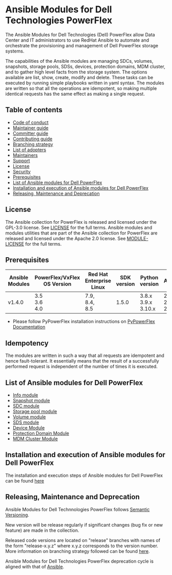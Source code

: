 # Ansible Modules for Dell Technologies PowerFlex

The Ansible Modules for Dell Technologies (Dell) PowerFlex allow Data Center and IT administrators to use RedHat Ansible to automate and orchestrate the provisioning and management of Dell PowerFlex storage systems.

The capabilities of the Ansible modules are managing SDCs, volumes, snapshots, storage pools, SDSs, devices, protection domains, MDM cluster, and to gather high level facts from the storage system. The options available are list, show, create, modify and delete. These tasks can be executed by running simple playbooks written in yaml syntax. The modules are written so that all the operations are idempotent, so making multiple identical requests has the same effect as making a single request.

## Table of contents

* [Code of conduct](https://github.com/dell/ansible-powerflex/blob/1.4.0/docs/CODE_OF_CONDUCT.md)
* [Maintainer guide](https://github.com/dell/ansible-powerflex/blob/1.4.0/docs/MAINTAINER_GUIDE.md)
* [Committer guide](https://github.com/dell/ansible-powerflex/blob/1.4.0/docs/COMMITTER_GUIDE.md)
* [Contributing guide](https://github.com/dell/ansible-powerflex/blob/1.4.0/docs/CONTRIBUTING.md)
* [Branching strategy](https://github.com/dell/ansible-powerflex/blob/1.4.0/docs/BRANCHING.md)
* [List of adopters](https://github.com/dell/ansible-powerflex/blob/1.4.0/docs/ADOPTERS.md)
* [Maintainers](https://github.com/dell/ansible-powerflex/blob/1.4.0/docs/MAINTAINERS.md)
* [Support](https://github.com/dell/ansible-powerflex/blob/1.4.0/docs/SUPPORT.md)
* [License](#license)
* [Security](https://github.com/dell/ansible-powerflex/blob/1.4.0/docs/SECURITY.md)
* [Prerequisites](#prerequisites)
* [List of Ansible modules for Dell PowerFlex](#list-of-ansible-modules-for-dell-powerflex)
* [Installation and execution of Ansible modules for Dell PowerFlex](#installation-and-execution-of-ansible-modules-for-dell-powerflex)
* [Releasing, Maintenance and Deprecation](#releasing-maintenance-and-deprecation)

## License
The Ansible collection for PowerFlex is released and licensed under the GPL-3.0 license. See [LICENSE](https://github.com/dell/ansible-powerflex/blob/1.4.0/LICENSE) for the full terms. Ansible modules and modules utilities that are part of the Ansible collection for PowerFlex are released and licensed under the Apache 2.0 license. See [MODULE-LICENSE](https://github.com/dell/ansible-powerflex/blob/1.4.0/MODULE-LICENSE) for the full terms.

## Prerequisites

| **Ansible Modules** | **PowerFlex/VxFlex OS Version** | **Red Hat Enterprise Linux**| **SDK version** | **Python version** | **Ansible**              |
|---------------------|-----------------------|------------------------------|-------|--------------------|--------------------------|
| v1.4.0 |3.5 <br> 3.6 <br> 4.0 |7.9, <br>8.4, <br>8.5 | 1.5.0 | 3.8.x <br> 3.9.x <br> 3.10.x | 2.11 <br> 2.12 <br> 2.13 |

  * Please follow PyPowerFlex installation instructions on [PyPowerFlex Documentation](https://github.com/dell/python-powerflex)
  
## Idempotency
The modules are written in such a way that all requests are idempotent and hence fault-tolerant. It essentially means that the result of a successfully performed request is independent of the number of times it is executed.

## List of Ansible modules for Dell PowerFlex
  * [Info module](https://github.com/dell/ansible-powerflex/blob/1.4.0/docs/Product%20Guide.md#info-module)
  * [Snapshot module](https://github.com/dell/ansible-powerflex/blob/1.4.0/docs/Product%20Guide.md#snapshot-module)
  * [SDC module](https://github.com/dell/ansible-powerflex/blob/1.4.0/docs/Product%20Guide.md#sdc-module)
  * [Storage pool module](https://github.com/dell/ansible-powerflex/blob/1.4.0/docs/Product%20Guide.md#storage-pool-module)
  * [Volume module](https://github.com/dell/ansible-powerflex/blob/1.4.0/docs/Product%20Guide.md#volume-module)
  * [SDS module](https://github.com/dell/ansible-powerflex/blob/1.4.0/docs/Product%20Guide.md#sds-module)
  * [Device Module](https://github.com/dell/ansible-powerflex/blob/1.4.0/docs/Product%20Guide.md#device-module)
  * [Protection Domain Module](https://github.com/dell/ansible-powerflex/blob/1.4.0/docs/Product%20Guide.md#protection-domain-module)
  * [MDM Cluster Module](https://github.com/dell/ansible-powerflex/blob/1.4.0/docs/Product%20Guide.md#mdm-cluster-module)

## Installation and execution of Ansible modules for Dell PowerFlex
The installation and execution steps of Ansible modules for Dell PowerFlex can be found [here](https://github.com/dell/ansible-powerflex/blob/1.4.0/docs/INSTALLATION.md)

## Releasing, Maintenance and Deprecation

Ansible Modules for Dell Technnologies PowerFlex follows [Semantic Versioning](https://semver.org/).

New version will be release regularly if significant changes (bug fix or new feature) are made in the collection.

Released code versions are located on "release" branches with names of the form "release-x.y.z" where x.y.z corresponds to the version number. More information on branching strategy followed can be found [here](https://github.com/dell/ansible-powerflex/blob/1.4.0/docs/BRANCHING.md).

Ansible Modules for Dell Technologies PowerFlex deprecation cycle is aligned with that of [Ansible](https://docs.ansible.com/ansible/latest/dev_guide/module_lifecycle.html).